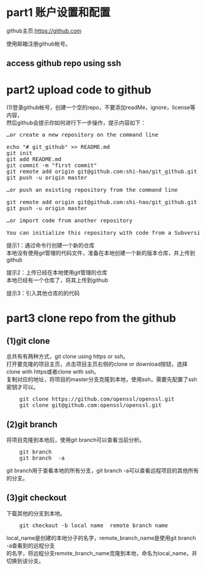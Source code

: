 # part1 账户设置和配置  
github主页:https://github.com  
  
使用邮箱注册github帐号。  
  
  
## access github repo using ssh  
  
  
  
  
# part2 upload code to github  
  
(1)登录github帐号，创建一个空的repo，不要添加readMe，ignore，license等内容，  
然后github会提示你如何进行下一步操作，提示内容如下：  
<pre>
…or create a new repository on the command line  
  
echo "# git_github" >> README.md  
git init  
git add README.md  
git commit -m "first commit"  
git remote add origin git@github.com:shi-hao/git_github.git  
git push -u origin master  
  
…or push an existing repository from the command line  
  
git remote add origin git@github.com:shi-hao/git_github.git  
git push -u origin master  
  
…or import code from another repository  
  
You can initialize this repository with code from a Subversion, Mercurial, or TFS project.  
</pre>
  
提示1：通过命令行创建一个新的仓库  
本地没有使用git管理的代码文件，准备在本地创建一个新的版本仓库，并上传到github  
  
提示2：上传已经在本地使用git管理的仓库  
本地已经有一个仓库了，将其上传到github  
  
提示3：引入其他仓库的的代码  
 
# part3 clone repo from the github
## (1)git clone  
总共有有两种方式，git clone using https or ssh。  
打开要克隆的项目主页，点击项目主页右侧的clone or download按钮，选择clone with https或者clone with ssh。  
复制对应的地址，将项目的master分支克隆到本地，使用ssh，需要先配置了ssh密钥才可以。  
<pre>
	git clone https://github.com/openssl/openssl.git
	git clone git@github.com:openssl/openssl.git
</pre>

## (2)git branch  
将项目克隆到本地后，使用git branch可以查看当前分析。
<pre>
	git branch 
	git branch  -a
</pre>
git branch用于查看本地的所有分支，git branch -a可以查看远程项目的其他所有的分支。

## (3)git checkout 
下载其他的分支到本地。  
<pre>
	git checkout -b local_name  remote_branch_name
</pre>
local_name是创建的本地分子的名字，remote_branch_name是使用git branch -a查看到的远程分支  
的名字，将远程分支remote_branch_name克隆到本地，命名为local_name，并切换到该分支。

